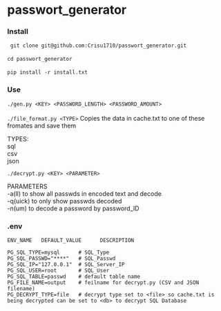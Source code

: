 # passwort_generator

### Install

``` git clone git@github.com:Crisu1710/passwort_generator.git``` <br><br>
``` cd passwort_generator ``` <br><br>
``` pip install -r install.txt ```

### Use

``` ./gen.py <KEY> <PASSWORD_LENGTH> <PASSWORD_AMOUNT> ``` <br><br>
``` ./file_format.py <TYPE> ``` Copies the data in cache.txt to one of these fromates and save them <br>

TYPES: <br>
sql <br>
csv <br>
json <br>

``` ./decrypt.py <KEY> <PARAMETER> ``` <br>

PARAMETERS <br>
-a(ll) to show all passwds in encoded text and decode <br>
-q(uick) to only show passwds decoded <br>
-n(um) to decode a password by password_ID

### .env

```
ENV_NAME   DEFAULT_VALUE      DESCRIPTION

PG_SQL_TYPE=mysql      # SQL_Type
PG_SQL_PASSWD="****"   # SQL_Passwd
PG_SQL_IP="127.0.0.1"  # SQL_Server_IP
PG_SQL_USER=root       # SQL_User
PG_SQL_TABLE=passwd    # default table name
PG_FILE_NAME=output    # feilname for decrypt.py (CSV and JSON filename)
PG_DECRYPT_TYPE=file   # decrypt type set to <file> so cache.txt is being decrypted can be set to <db> to decrypt SQL Database
```
